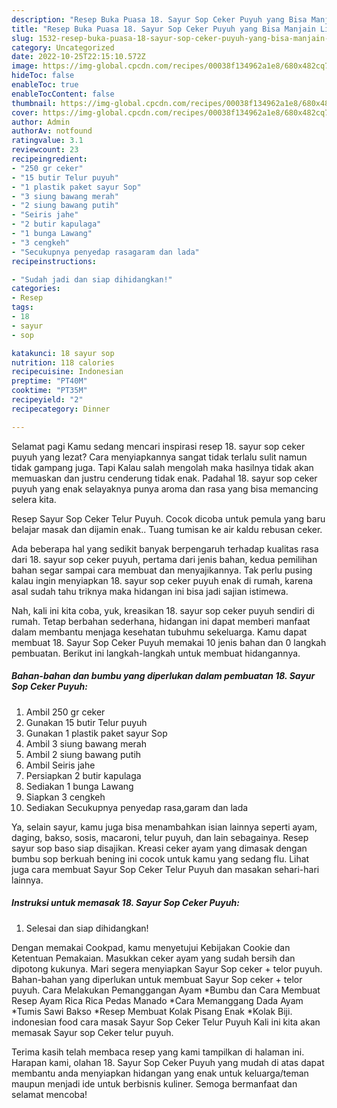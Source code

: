 ```yaml
---
description: "Resep Buka Puasa 18. Sayur Sop Ceker Puyuh yang Bisa Manjain Lidah "
title: "Resep Buka Puasa 18. Sayur Sop Ceker Puyuh yang Bisa Manjain Lidah "
slug: 1532-resep-buka-puasa-18-sayur-sop-ceker-puyuh-yang-bisa-manjain-lidah
category: Uncategorized
date: 2022-10-25T22:15:10.572Z
image: https://img-global.cpcdn.com/recipes/00038f134962a1e8/680x482cq70/18-sayur-sop-ceker-puyuh-foto-resep-utama.jpg
hideToc: false
enableToc: true
enableTocContent: false
thumbnail: https://img-global.cpcdn.com/recipes/00038f134962a1e8/680x482cq70/18-sayur-sop-ceker-puyuh-foto-resep-utama.jpg
cover: https://img-global.cpcdn.com/recipes/00038f134962a1e8/680x482cq70/18-sayur-sop-ceker-puyuh-foto-resep-utama.jpg
author: Admin
authorAv: notfound
ratingvalue: 3.1
reviewcount: 23
recipeingredient:
- "250 gr ceker"
- "15 butir Telur puyuh"
- "1 plastik paket sayur Sop"
- "3 siung bawang merah"
- "2 siung bawang putih"
- "Seiris jahe"
- "2 butir kapulaga"
- "1 bunga Lawang"
- "3 cengkeh"
- "Secukupnya penyedap rasagaram dan lada"
recipeinstructions:

- "Sudah jadi dan siap dihidangkan!"
categories:
- Resep
tags:
- 18
- sayur
- sop

katakunci: 18 sayur sop 
nutrition: 118 calories
recipecuisine: Indonesian
preptime: "PT40M"
cooktime: "PT35M"
recipeyield: "2"
recipecategory: Dinner

---
```



Selamat pagi Kamu sedang mencari inspirasi resep 18. sayur sop ceker puyuh yang lezat? Cara menyiapkannya sangat tidak terlalu sulit namun tidak gampang juga. Tapi Kalau salah mengolah maka hasilnya tidak akan memuaskan dan justru cenderung tidak enak. Padahal 18. sayur sop ceker puyuh yang enak selayaknya punya aroma dan rasa yang bisa memancing selera kita.


Resep Sayur Sop Ceker Telur Puyuh. Cocok dicoba untuk pemula yang baru belajar masak dan dijamin enak.. Tuang tumisan ke air kaldu rebusan ceker.

Ada beberapa hal yang sedikit banyak berpengaruh terhadap kualitas rasa dari 18. sayur sop ceker puyuh, pertama dari jenis bahan, kedua pemilihan bahan segar sampai cara membuat dan menyajikannya. Tak perlu pusing kalau ingin menyiapkan 18. sayur sop ceker puyuh enak di rumah, karena asal sudah tahu triknya maka hidangan ini bisa jadi sajian istimewa.


Nah, kali ini kita coba, yuk, kreasikan 18. sayur sop ceker puyuh sendiri di rumah. Tetap berbahan sederhana, hidangan ini dapat memberi manfaat dalam membantu menjaga kesehatan tubuhmu sekeluarga. Kamu dapat membuat 18. Sayur Sop Ceker Puyuh memakai 10 jenis bahan dan 0 langkah pembuatan. Berikut ini langkah-langkah untuk membuat hidangannya.

<!--inarticleads1-->

##### Bahan-bahan dan bumbu yang diperlukan dalam pembuatan 18. Sayur Sop Ceker Puyuh:

1. Ambil 250 gr ceker
1. Gunakan 15 butir Telur puyuh
1. Gunakan 1 plastik paket sayur Sop
1. Ambil 3 siung bawang merah
1. Ambil 2 siung bawang putih
1. Ambil Seiris jahe
1. Persiapkan 2 butir kapulaga
1. Sediakan 1 bunga Lawang
1. Siapkan 3 cengkeh
1. Sediakan Secukupnya penyedap rasa,garam dan lada


Ya, selain sayur, kamu juga bisa menambahkan isian lainnya seperti ayam, daging, bakso, sosis, macaroni, telur puyuh, dan lain sebagainya. Resep sayur sop baso siap disajikan. Kreasi ceker ayam yang dimasak dengan bumbu sop berkuah bening ini cocok untuk kamu yang sedang flu. Lihat juga cara membuat Sayur Sop Ceker Telur Puyuh dan masakan sehari-hari lainnya. 

<!--inarticleads2-->

##### Instruksi untuk memasak 18. Sayur Sop Ceker Puyuh:


1. Selesai dan siap dihidangkan!

Dengan memakai Cookpad, kamu menyetujui Kebijakan Cookie dan Ketentuan Pemakaian. Masukkan ceker ayam yang sudah bersih dan dipotong kukunya. Mari segera menyiapkan Sayur Sop ceker + telor puyuh. Bahan-bahan yang diperlukan untuk membuat Sayur Sop ceker + telor puyuh. Cara Melakukan Pemanggangan Ayam *Bumbu dan Cara Membuat Resep Ayam Rica Rica Pedas Manado *Cara Memanggang Dada Ayam *Tumis Sawi Bakso *Resep Membuat Kolak Pisang Enak *Kolak Biji. indonesian food cara masak Sayur Sop Ceker Telur Puyuh Kali ini kita akan memasak Sayur sop Ceker telur puyuh. 

Terima kasih telah membaca resep yang kami tampilkan di halaman ini. Harapan kami, olahan 18. Sayur Sop Ceker Puyuh yang mudah di atas dapat membantu anda menyiapkan hidangan yang enak untuk keluarga/teman maupun menjadi ide untuk berbisnis kuliner. Semoga bermanfaat dan selamat mencoba!
